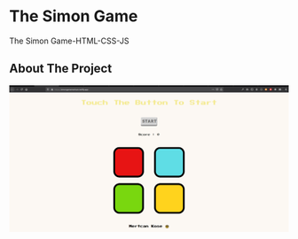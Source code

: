 # The Simon Game
The Simon Game-HTML-CSS-JS


<!-- ABOUT THE PROJECT -->
## About The Project

![Product Name Screen Shot][product-screenshot1]


<!-- MARKDOWN & IMAGES -->

[product-screenshot1]: screenshots/thesimongame.png
